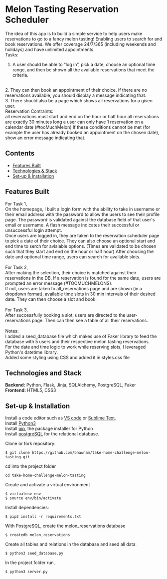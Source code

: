 # Melon Tasting Reservation Scheduler

The idea of this app is to build a simple service to help users make reservations to go to a fancy melon tasting! 
Enabling users to search for and book reservations.
We offer coverage 24/7/365 (including weekends and holidays) and have unlimited appointments.
<br> 
Tasks:
<br> 
1. A user should be able to “log in”, pick a date, choose an optional time range, and then be shown all the available reservations that meet the criteria.
<br>
2. They can then book an appointment of their choice. If there are no reservations available, you should display a message indicating that.
<br>
3. There should also be a page which shows all reservations for a given user.	
<br>
Reservation Contraints:
<br>
all reservations must start and end on the hour or half hour
all reservations are exactly 30 minutes long
a user can only have 1 reservation on a calendar date (#tooMuchMelon)
If these conditions cannot be met (for example the user has already booked an appointment on the chosen date), show an error message indicating that.

<br> 

## Contents 
* [Features Built](#features)
* [Technologies & Stack](#techstack)
* [Set-up & Installation](#installation)

## <a name="features"></a> Features Built

For Task 1,
<br>
On the homepage, I built a login form with the ability to take in username or their email address with the password to allow the users to see their profile page. The password is validated against the database field of that user's email or username. A flash message indicates their successful or unsuccessful login attempt.
<br>
Once users are logged in, they are taken to the reservation scheduler page to pick a date of their choice. They can also choose an optional start and end time to serch for avialable options. (Times are validated to be chosen such that they start and end on the hour or half hour)
After choosing the date and optional time range, users can search for available slots. 
<br>
<br>
For Task 2, 
<br>
After making the selection, their choice is matched against their reservations in the DB. If a reservation is found for the same date, users are prompted an error message (#TOOMUCHMELONS).
<br>
If not, users are taken to all_reservations page and are shown (in a dropdown format), available time slots in 30 min intervals of their desired date. They can then choose a slot and book. 
<br>
<br>
For Task 3,
<br>
After successfully booking a slot, users are directed to the user-reservations page. Then can then see a table of all their reservations.
<br>
<br>
Notes:
<br>
I added a seed_database file which makes use of Faker library to feed the database with 5 users and their respective melon tasting reservations. 
<br>
For the date and time logic to work while reserving slots, I leveraged Python's datetime library. 
<br>
Added some styling using CSS and added it in styles.css file

## <a name="techstack"></a> Technologies and Stack
**Backend:**
Python, Flask, Jinja, SQLAlchemy, PostgreSQL, Faker <br>
**Frontend:**
HTML5, CSS3 <br>


## <a name="installation"></a> Set-up & Installation

Install a code editor such as [VS code](https://code.visualstudio.com/download) or [Sublime Text](https://www.sublimetext.com/).<br>
Install [Python3](https://www.python.org/downloads/mac-osx/)<br>
Install [pip](https://pip.pypa.io/en/stable/installing/), the package installer for Python <br>
Install [postgreSQL](https://www.postgresql.org/) for the relational database.<br>


Clone or fork repository:
```
$ git clone https://github.com/bhawnam/take-home-challenge-melon-tasting.git
```

cd into the project folder
```
cd take-home-challenge-melon-tasting
```
Create and activate a virtual environment
```
$ virtualenv env
$ source env/bin/activate
```
Install dependencies:
```
$ pip3 install -r requirements.txt
```
With PostgreSQL, create the melon_reservations database
```
$ createdb melon_reservations
```
Create all tables and relations in the database and seed all data:
```
$ python3 seed_database.py
```

In the project folder run, 
```
$ python3 server.py
```